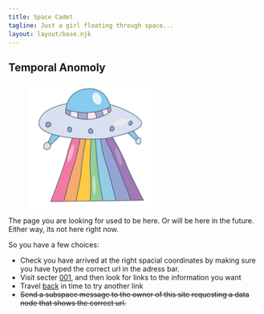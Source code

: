 ```yaml
---
title: Space Cadet
tagline: Just a girl floating through space...
layout: layout/base.njk
---
```


<h2>Temporal Anomoly</h2>

<figure><img src="images/siteimgs/ufo.png" width="250" alt="illustration of a blue, classic shaped UFO emitting a rainbox beam"></figure>
<div class="updatebox">
        <p>The page you are looking for used to be here. Or will be here in the future. Either way, its not here right now.</p>
        <p>So you have a few choices:</p>
       <ul>
        <li>Check you have arrived at the right spacial coordinates by making sure you have typed the correct url in the adress bar.</li>
        <li>Visit secter <a href="https://starbug.neocities.org/index.html">001</a>, and then look for links to the information you want</li>
        <li>Travel <a href="javascript:history.back()">back</a> in time to try another link</li>
        <li><s>Send a subspace message to the owner of this site requesting a data node that shows the correct url.</s></li>
        </ul>
</div>